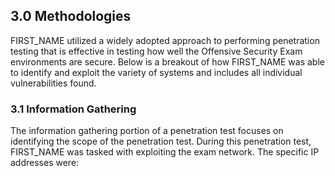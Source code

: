 <div class="print-page-break"></div>

## 3.0 Methodologies
FIRST_NAME utilized a widely adopted approach to performing penetration testing that is effective in testing how well the Offensive Security Exam environments are secure. Below is a breakout of how FIRST_NAME was able to identify and exploit the variety of systems and includes all individual vulnerabilities found.

### 3.1 Information Gathering
The information gathering portion of a penetration test focuses on identifying the scope of the penetration test. During this penetration test, FIRST_NAME was tasked with exploiting the exam network. The specific IP addresses were:
